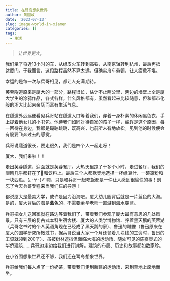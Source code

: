 ```yaml
---
title: 在鹭岛想象世界
author: 黄国政
date: '2023-07-13'
slug: image-world-in-xiamen
categories: []
tags:
  - 生活
---
```


> *让世界更大*。

<!--more-->

我们坐了将近13小时的车，从绿皮火车转到高铁，从南京辗转到杭州，最后再抵达厦门。于我而言，这段路程虽然不算太远，但确实舟车劳顿，让人疲惫不堪。

幸运的是每一次与兵哥相见，都让人充满期待。

芙蓉隧道原来是厦大的一部分，路程很长，估计不止两公里，两边的墙壁上全是厦大学生的涂鸦作品，各式各样，什么风格都有，虽然看起来比较随意，但和都市化般的浙大比起来亲切而富有生活气息。

在隧道外远远便看见兵哥站在隧道入口等着我们，穿着一身朴素的休闲黑色衣，手上提着他女儿的小书包。他待我们如同对待自家的孩子一样，或许是这个原因，每一回待在身边，我都是蹦蹦跳跳，既高兴，也前所未有地放松。见到他的时候便会有股要飞奔过去的感觉。

兵哥说隧道很长，要走很久，我们是四个人一起走呀！

厦大，我们来啦！！

走出芙蓉隧道，迎面就是芙蓉餐厅。大热天里跑了十多个小时，走进餐厅，我们的眼睛几乎都钉在了🍉和饮料上。最后三个人都默契地选择一杯绿豆汁、一碗凉粉和一块西瓜。(｡･∀･)ﾉﾞ嗨，只是和兵哥一起吃饭都是一件让人感到很愉快的事！别忘了今天兵哥专程来当我们仨的导游！

都说厦大是最美大学，或许是因为沿海吧。厦大幼儿园背后就是一片蓝色的大海。是的，厦大背后的海是**蓝色**的，不需要余华老师一直游到海水变蓝。

兵哥把女儿送回家就在路边等着我们了，带着我们参观了厦大最有意思的几处风景。只有三层的复古式本科生宿舍楼、厦大的人类学博物馆、养着黑天鹅的芙蓉湖（兵哥念书时的个人英语角现在已经成了黑天鹅的家）、鲁迅的雕像（鲁迅原来在厦大的国学研究所教过书，据兵哥说当大家一个月还领着几块钱的工资时，鲁迅的工资就领到200了）、虽被树林遮挡但面临大海的运动场、随处可见的陈嘉庚式的华侨建筑……兵哥边走边给我们进行讲解，建筑的布局、历史和故事都如数家珍。

在小谷围想象世界还不够，我们还在鹭岛想象世界。

兵哥给我们每人点了一份奶茶，带着我们走到新建的运动场，来到草地上席地而坐。